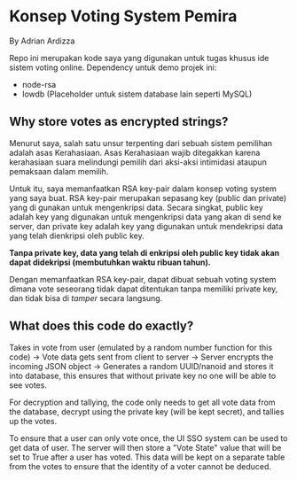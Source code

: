 # Konsep Voting System Pemira
By Adrian Ardizza

Repo ini merupakan kode saya yang digunakan untuk tugas khusus ide sistem voting online.
Dependency untuk demo projek ini:
  * node-rsa
  * lowdb (Placeholder untuk sistem database lain seperti MySQL)

## Why store votes as encrypted strings?
Menurut saya, salah satu unsur terpenting dari sebuah sistem pemilihan adalah asas Kerahasiaan. Asas Kerahasiaan wajib ditegakkan karena kerahasiaan suara melindungi pemilih dari aksi-aksi intimidasi ataupun pemaksaan dalam memilih.

Untuk itu, saya memanfaatkan RSA key-pair dalam konsep voting system yang saya buat. RSA key-pair merupakan sepasang key (public dan private) yang di gunakan untuk mengenkripsi data. Secara singkat, public key adalah key yang digunakan untuk mengenkripsi data yang akan di send ke server, dan private key adalah key yang digunakan untuk mendekripsi data yang telah dienkripsi oleh public key. 

**Tanpa private key, data yang telah di enkripsi oleh public key tidak akan dapat didekripsi (membutuhkan waktu ribuan tahun).**

Dengan memanfaatkan RSA key-pair, dapat dibuat sebuah voting system dimana vote seseorang tidak dapat ditentukan tanpa memiliki private key, dan tidak bisa di _tamper_ secara langsung.

## What does this code do exactly?
Takes in vote from user (emulated by a random number function for this code) -> Vote data gets sent from client to server -> Server encrypts the incoming JSON object -> Generates a random UUID/nanoid and stores it into database, this ensures that without private key no one will be able to see votes.

For decryption and tallying, the code only needs to get all vote data from the database, decrypt using the private key (will be kept secret), and tallies up the votes.

To ensure that a user can only vote once, the UI SSO system can be used to get data of user. The server will then store a "Vote State" value that will be set to True after a user has voted. This data will be kept on a separate table from the votes to ensure that the identity of a voter cannot be deduced.
